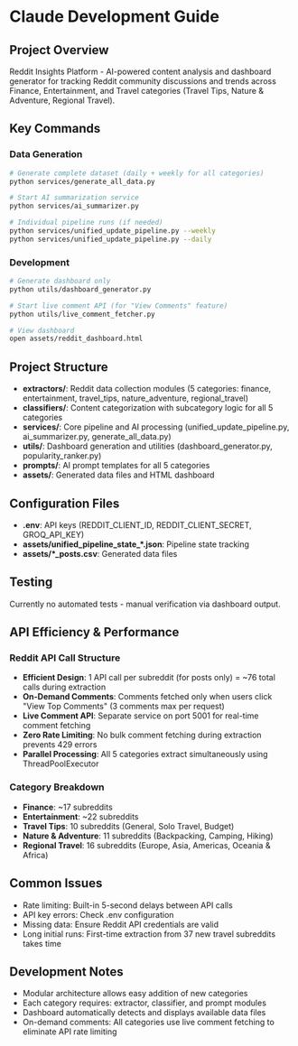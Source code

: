 # Claude Development Guide

## Project Overview
Reddit Insights Platform - AI-powered content analysis and dashboard generator for tracking Reddit community discussions and trends across Finance, Entertainment, and Travel categories (Travel Tips, Nature & Adventure, Regional Travel).

## Key Commands

### Data Generation
```bash
# Generate complete dataset (daily + weekly for all categories)
python services/generate_all_data.py

# Start AI summarization service
python services/ai_summarizer.py

# Individual pipeline runs (if needed)
python services/unified_update_pipeline.py --weekly
python services/unified_update_pipeline.py --daily
```

### Development
```bash
# Generate dashboard only
python utils/dashboard_generator.py

# Start live comment API (for "View Comments" feature)
python utils/live_comment_fetcher.py

# View dashboard
open assets/reddit_dashboard.html
```

## Project Structure

- **extractors/**: Reddit data collection modules (5 categories: finance, entertainment, travel_tips, nature_adventure, regional_travel)
- **classifiers/**: Content categorization with subcategory logic for all 5 categories
- **services/**: Core pipeline and AI processing (unified_update_pipeline.py, ai_summarizer.py, generate_all_data.py)
- **utils/**: Dashboard generation and utilities (dashboard_generator.py, popularity_ranker.py)
- **prompts/**: AI prompt templates for all 5 categories
- **assets/**: Generated data files and HTML dashboard

## Configuration Files

- **.env**: API keys (REDDIT_CLIENT_ID, REDDIT_CLIENT_SECRET, GROQ_API_KEY)
- **assets/unified_pipeline_state_*.json**: Pipeline state tracking
- **assets/*_posts.csv**: Generated data files

## Testing
Currently no automated tests - manual verification via dashboard output.

## API Efficiency & Performance

### Reddit API Call Structure
- **Efficient Design**: 1 API call per subreddit (for posts only) = ~76 total calls during extraction
- **On-Demand Comments**: Comments fetched only when users click "View Top Comments" (3 comments max per request)
- **Live Comment API**: Separate service on port 5001 for real-time comment fetching
- **Zero Rate Limiting**: No bulk comment fetching during extraction prevents 429 errors
- **Parallel Processing**: All 5 categories extract simultaneously using ThreadPoolExecutor

### Category Breakdown
- **Finance**: ~17 subreddits
- **Entertainment**: ~22 subreddits  
- **Travel Tips**: 10 subreddits (General, Solo Travel, Budget)
- **Nature & Adventure**: 11 subreddits (Backpacking, Camping, Hiking)
- **Regional Travel**: 16 subreddits (Europe, Asia, Americas, Oceania & Africa)

## Common Issues
- Rate limiting: Built-in 5-second delays between API calls
- API key errors: Check .env configuration
- Missing data: Ensure Reddit API credentials are valid
- Long initial runs: First-time extraction from 37 new travel subreddits takes time

## Development Notes
- Modular architecture allows easy addition of new categories
- Each category requires: extractor, classifier, and prompt modules
- Dashboard automatically detects and displays available data files
- On-demand comments: All categories use live comment fetching to eliminate API rate limiting